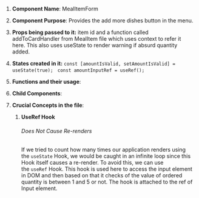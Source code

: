 1. **Component Name**: MealItemForm

2. **Component Purpose**: Provides the add more dishes button in the menu.

3. **Props being passed to it:** item id and a function called addToCardHandler from MealItem file which uses context to refer it here.
   This also uses useState to render warning if absurd quantity added.

4. **States created in it:** `const [amountIsValid, setAmountIsValid] = useState(true);`
  `const amountInputRef = useRef();`

5. **Functions and their usage**:


6. **Child Components**:
   
   
7. **Crucial Concepts in the file**: 
	1. **UseRef Hook** 
	   ###### Does Not Cause Re-renders

		If we tried to count how many times our application renders using the `useState` Hook, we would be caught in an infinite loop since this Hook itself causes a re-render.
		To avoid this, we can use the `useRef` Hook.
		This hook is used here to access the input element in DOM and then based on that it checks of the value of ordered quantity is between 1 and 5 or not.
		The hook is  attached to the ref of Input element.
		


